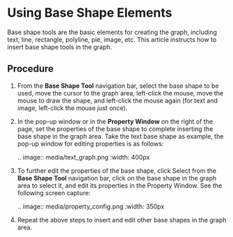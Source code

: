 # Using Base Shape Elements

Base shape tools are the basic elements for creating the graph, including text, line, rectangle, polyline, pie, image, etc. This article instructs how to insert base shape tools in the graph.

## Procedure

1. From the **Base Shape Tool** navigation bar, select the base shape to be used, move the cursor to the graph area, left-click the mouse, move the mouse to draw the shape, and left-click the mouse again (for text and image, left-click the mouse just once).

2. In the pop-up window or in the **Property Window** on the right of the page, set the properties of the base shape to complete inserting the base shape in the graph area. Take the text base shape as example, the pop-up window for editing properties is as follows:

   .. image:: media/text_graph.png
      :width: 400px

3. To further edit the properties of the base shape, click Select from the **Base Shape Tool** navigation bar, click on the base shape in the graph area to select it, and edit its properties in the Property Window. See the following screen capture:

   .. image:: media/property_config.png
      :width: 350px

4. Repeat the above steps to insert and edit other base shapes in the graph area. 
